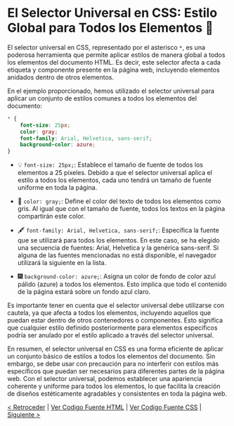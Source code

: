# El Selector Universal en CSS: Estilo Global para Todos los Elementos 🎨

El selector universal en CSS, representado por el asterisco `*`, es una poderosa herramienta que permite aplicar estilos de manera global a todos los elementos del documento HTML. Es decir, este selector afecta a cada etiqueta y componente presente en la página web, incluyendo elementos anidados dentro de otros elementos.

En el ejemplo proporcionado, hemos utilizado el selector universal para aplicar un conjunto de estilos comunes a todos los elementos del documento:

```css
* {
    font-size: 25px;
    color: gray;
    font-family: Arial, Helvetica, sans-serif;
    background-color: azure;
}
```

- 💡 `font-size: 25px;`: Establece el tamaño de fuente de todos los elementos a 25 píxeles. Debido a que el selector universal aplica el estilo a todos los elementos, cada uno tendrá un tamaño de fuente uniforme en toda la página.

- 🎨 `color: gray;`: Define el color del texto de todos los elementos como gris. Al igual que con el tamaño de fuente, todos los textos en la página compartirán este color.

- 🖋️ `font-family: Arial, Helvetica, sans-serif;`: Especifica la fuente que se utilizará para todos los elementos. En este caso, se ha elegido una secuencia de fuentes: Arial, Helvetica y la genérica sans-serif. Si alguna de las fuentes mencionadas no está disponible, el navegador utilizará la siguiente en la lista.

- 🎆 `background-color: azure;`: Asigna un color de fondo de color azul pálido (azure) a todos los elementos. Esto implica que todo el contenido de la página estará sobre un fondo azul claro.

Es importante tener en cuenta que el selector universal debe utilizarse con cautela, ya que afecta a todos los elementos, incluyendo aquellos que puedan estar dentro de otros contenedores o componentes. Esto significa que cualquier estilo definido posteriormente para elementos específicos podría ser anulado por el estilo aplicado a través del selector universal.

En resumen, el selector universal en CSS es una forma eficiente de aplicar un conjunto básico de estilos a todos los elementos del documento. Sin embargo, se debe usar con precaución para no interferir con estilos más específicos que puedan ser necesarios para diferentes partes de la página web. Con el selector universal, podemos establecer una apariencia coherente y uniforme para todos los elementos, lo que facilita la creación de diseños estéticamente agradables y consistentes en toda la página web.

[< Retroceder](https://github.com/YonRasgg/Curso-de-Python-Desde-Cero/blob/main/16.%20CSS/5.CSS%2CLaEspecificidad.md) | [Ver Codigo Fuente HTML](https://github.com/YonRasgg/Curso-de-Python-Desde-Cero/blob/main/17.%20Selectores%20CSS/Index.html) | [Ver Codigo Fuente CSS](https://github.com/YonRasgg/Curso-de-Python-Desde-Cero/blob/main/17.%20Selectores%20CSS/Style.css) | [Siguiente >](https://github.com/YonRasgg/Curso-de-Python-Desde-Cero/blob/main/17.%20Selectores%20CSS/2.SelectorEtiqueta.md)
